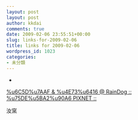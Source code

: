 ```yaml
---
layout: post
layout: post
author: kkdai
comments: true
date: 2009-02-06 23:55:51+00:00
slug: links-for-2009-02-06
title: links for 2009-02-06
wordpress_id: 1023
categories:
- 未分類
---
```


  * 
                

[%u6C5D%u7AAF & %u4E73%u6416 @ RainDog :: %u75DE%u5BA2%u90A6 PIXNET ::](http://raindog.pixnet.net/blog/post/24114066)


                

汝窯



            
